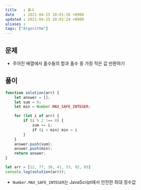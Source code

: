 ```yaml
---
title   : 홀수
date    : 2021-04-25 10:01:16 +0900
updated : 2021-04-25 10:01:24 +0900
aliases : 
tags: ["Algorithm"]
---
```

## 문제
- 주어진 배열에서 홀수들의 합과 홀수 중 가장 작은 값 반환하기  

## 풀이 
```javascript
function solution(arr) {
    let answer = []; 
    let sum = 0; 
    let min = Number.MAX_SAFE_INTEGER; 

    for (let i of arr) {
        if (i % 2 !== 0) {
            sum += i; 
            if (i < min) min = i 
        }
    }
    answer.push(sum);
    answer.push(min);
    return answer; 
}

let arr = [12, 77, 38, 41, 53, 92, 85]
console.log(solution(arr));
```
- `Number.MAX_SAFE_INTEGER`는 JavaScript에서 안전한 최대 정수값 
